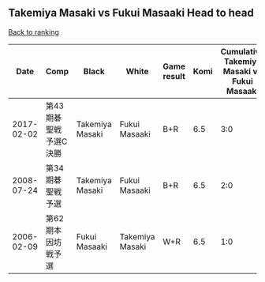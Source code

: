 ## Takemiya Masaki vs Fukui Masaaki Head to head

[Back to ranking](../../index.md)




| **Date** | **Comp** | **Black** | **White** | **Game result** | **Komi** | **Cumulative Takemiya Masaki vs Fukui Masaaki** | **Takemiya Masaki streak** | **Fukui Masaaki streak** | 
| --- | --- | --- | --- | --- | --- | --- | --- | --- |
| 2017-02-02 | 第43期碁聖戦　予選C決勝 | Takemiya Masaki | Fukui Masaaki | B+R | 6.5 | 3:0 | 3 | 0 | 
| 2008-07-24 | 第34期碁聖戦予選 | Takemiya Masaki | Fukui Masaaki | B+R | 6.5 | 2:0 | 2 | 0 | 
| 2006-02-09 | 第62期本因坊戦予選 | Fukui Masaaki | Takemiya Masaki | W+R | 6.5 | 1:0 | 1 | 0 |




